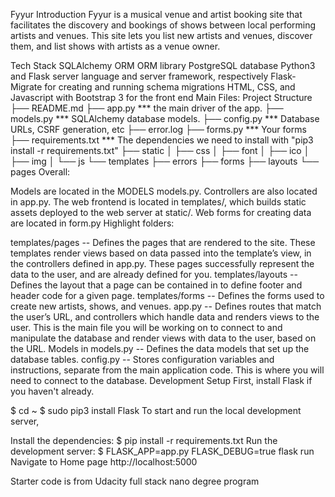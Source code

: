 Fyyur
Introduction
Fyyur is a musical venue and artist booking site that facilitates the discovery and bookings of shows between local performing artists and venues. This site lets you list new artists and venues, discover them, and list shows with artists as a venue owner.

Tech Stack
SQLAlchemy ORM ORM library
PostgreSQL database
Python3 and Flask server language and server framework, respectively
Flask-Migrate for creating and running schema migrations
HTML, CSS, and Javascript with Bootstrap 3 for the front end
Main Files: Project Structure
├── README.md
├── app.py *** the main driver of the app. 
├── models.py *** SQLAlchemy database models.
├── config.py *** Database URLs, CSRF generation, etc
├── error.log
├── forms.py *** Your forms
├── requirements.txt *** The dependencies we need to install with "pip3 install -r requirements.txt"
├── static
│   ├── css 
│   ├── font
│   ├── ico
│   ├── img
│   └── js
└── templates
    ├── errors
    ├── forms
    ├── layouts
    └── pages
Overall:

Models are located in the MODELS models.py.
Controllers are also located in app.py.
The web frontend is located in templates/, which builds static assets deployed to the web server at static/.
Web forms for creating data are located in form.py
Highlight folders:

templates/pages -- Defines the pages that are rendered to the site. These templates render views based on data passed into the template’s view, in the controllers defined in app.py. These pages successfully represent the data to the user, and are already defined for you.
templates/layouts -- Defines the layout that a page can be contained in to define footer and header code for a given page.
templates/forms -- Defines the forms used to create new artists, shows, and venues.
app.py -- Defines routes that match the user’s URL, and controllers which handle data and renders views to the user. This is the main file you will be working on to connect to and manipulate the database and render views with data to the user, based on the URL.
Models in models.py -- Defines the data models that set up the database tables.
config.py -- Stores configuration variables and instructions, separate from the main application code. This is where you will need to connect to the database.
Development Setup
First, install Flask if you haven't already.

$ cd ~
$ sudo pip3 install Flask
To start and run the local development server,

Install the dependencies:
$ pip install -r requirements.txt
Run the development server:
$ FLASK_APP=app.py FLASK_DEBUG=true flask run
Navigate to Home page http://localhost:5000

Starter code is from Udacity full stack nano degree program

